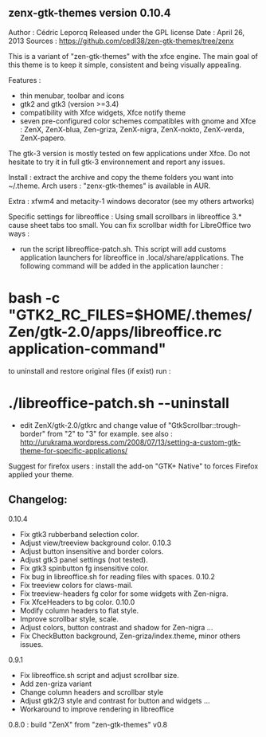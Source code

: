 zenx-gtk-themes version 0.10.4
------------------------------

Author : Cédric Leporcq
Released under the GPL license
Date : April 26, 2013
Sources : https://github.com/cedl38/zen-gtk-themes/tree/zenx

This is a variant of "zen-gtk-themes" with the xfce engine.
The main goal of this theme is to keep it simple, consistent and being visually appealing.

Features :
 - thin menubar, toolbar and icons
 - gtk2 and gtk3 (version >=3.4)
 - compatibility with Xfce widgets, Xfce notify theme
 - seven pre-configured color schemes compatibles with gnome and Xfce : ZenX, ZenX-blua, Zen-griza, ZenX-nigra, ZenX-nokto, ZenX-verda, ZenX-papero.

The gtk-3 version is mostly tested on few applications under Xfce. Do not hesitate to try it in full gtk-3 environnement and report any issues.

Install : extract the archive and copy the theme folders you want into ~/.theme.
Arch users : "zenx-gtk-themes" is available in AUR.

Extra : xfwm4 and metacity-1 windows decorator (see my others artworks)

Specific settings for libreoffice :
Using small scrollbars in libreoffice 3.* cause sheet tabs too small. You can fix scrollbar width for LibreOffice two ways :
- run the script libreoffice-patch.sh. This script will add customs application launchers for libreoffice in .local/share/applications. The following command will be added in the application launcher :
# bash -c "GTK2_RC_FILES=$HOME/.themes/Zen/gtk-2.0/apps/libreoffice.rc application-command"
to uninstall and restore original files (if exist) run :
# ./libreoffice-patch.sh --uninstall
- edit ZenX/gtk-2.0/gtkrc and change value of "GtkScrollbar::trough-border" from "2" to "3" for example.
see also :
http://urukrama.wordpress.com/2008/07/13/setting-a-custom-gtk-theme-for-specific-applications/

Suggest for firefox users : install the add-on "GTK+ Native" to forces Firefox applied your theme.

Changelog:
----------

0.10.4
 - Fix gtk3 rubberband selection color.
 - Adjust view/treeview background color.
0.10.3
 - Adjust button insensitive and border colors.
 - Adjust gtk3 panel settings (not tested).
 - Fix gtk3 spinbutton fg insensitive color.
 - Fix bug in libreoffice.sh for reading files with spaces.
0.10.2
 - Fix treeview colors for claws-mail.
 - Fix treeview-headers fg color for some widgets with Zen-nigra.
 - Fix XfceHeaders to bg color.
0.10.0
 - Modify column headers to flat style.
 - Improve scrollbar style, scale.
 - Adjust colors, button contrast and shadow for Zen-nigra ...
 - Fix CheckButton background, Zen-griza/index.theme, minor others issues.

0.9.1
 - Fix libreoffice.sh script and adjust scrollbar size.
 - Add zen-griza variant
 - Change column headers and scrollbar style
 - Adjust gtk2/3 style and contrast for button and widgets ...
 - Workaround to improve rendering in libreoffice

0.8.0 : build "ZenX" from "zen-gtk-themes" v0.8
